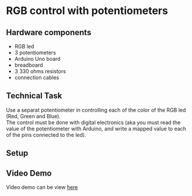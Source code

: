# RGB control with potentiometers

## Hardware components

* RGB led
* 3 potentiometers
* Arduino Uno board
* breadboard
* 3 330 ohms resistors
* connection cables

## Technical Task 

Use a separat potentiometer in controlling each of the color of the RGB led (Red, Green and Blue).  
The control must be done with digital electronics (aka you must read the value of the potentiometer with Arduino, 
and write a mapped value to each of the pins connected to the led).

## Setup

## Video Demo

Video demo can be view [here](https://drive.google.com/file/d/1NNJxuIA7x-5kLP-6mjYyttLZF8OrrUAM/view?usp=sharing)
